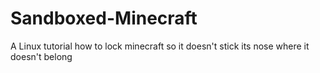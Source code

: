 # Sandboxed-Minecraft
A Linux tutorial how to lock minecraft so it doesn't stick its nose where it doesn't belong
